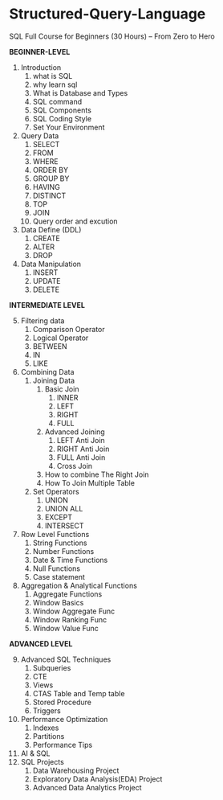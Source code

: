 # Structured-Query-Language
SQL Full Course for Beginners (30 Hours) – From Zero to Hero

**BEGINNER-LEVEL**

1. Introduction
    1. what is SQL
    2. why learn sql
    3. What is Database and Types
    4. SQL command
    5. SQL Components
    6. SQL Coding Style
    7. Set Your Environment
2. Query Data
    1. SELECT 
    2. FROM
    3. WHERE
    4. ORDER BY
    5. GROUP BY
    6. HAVING
    7. DISTINCT 
    8. TOP
    9. JOIN
    10. Query order and excution
3. Data Define (DDL)
    1. CREATE
    2. ALTER
    3. DROP
4. Data Manipulation
    1. INSERT 
    2. UPDATE 
    3. DELETE

**INTERMEDIATE LEVEL**

5. Filtering data
    1. Comparison Operator
    2. Logical Operator
    3. BETWEEN
    4. IN
    5. LIKE
6. Combining Data
    1. Joining Data
        1. Basic Join
            1. INNER
            2. LEFT 
            3. RIGHT
            4. FULL
        2. Advanced Joining
            1. LEFT Anti Join
            2. RIGHT Anti Join
            3. FULL Anti Join
            4. Cross Join
        3. How to combine The Right Join
        4. How To Join Multiple Table
    2. Set Operators
        1. UNION
        2. UNION ALL
        3. EXCEPT
        4. INTERSECT
7. Row Level Functions
    1. String Functions
    2. Number Functions
    3. Date & Time Functions
    4. Null Functions
    5. Case statement
8. Aggregation & Analytical Functions
    1. Aggregate Functions
    2. Window Basics
    3. Window Aggregate Func
    4. Window Ranking Func
    5. Window Value Func

**ADVANCED LEVEL**

9. Advanced SQL Techniques
    1. Subqueries
    2. CTE 
    3. Views
    4. CTAS Table and Temp table
    5. Stored Procedure
    6. Triggers
10. Performance Optimization
    1. Indexes
    2. Partitions
    3. Performance Tips
11. AI  & SQL
12. SQL Projects
    1. Data Warehousing Project
    2. Exploratory Data Analysis(EDA) Project
    3. Advanced Data Analytics Project
